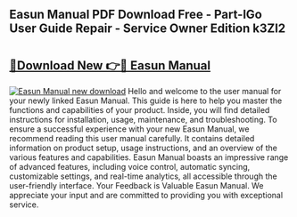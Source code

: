 ## Easun Manual PDF Download Free - Part-lGo User Guide Repair - Service Owner Edition k3ZI2

# <h2><a href="http://bc99040.oget.top/?id=Easun+Manual">🔗Download New 👉🔴 Easun Manual</a></h2>

[![Easun Manual new download](https://i.imgur.com/5g1atiW.png)](http://bc99040.oget.top/?id=Easun+Manual)
Hello and welcome to the user manual for your newly linked Easun Manual. This guide is here to help you master the functions and capabilities of your product. Inside, you will find detailed instructions for installation, usage, maintenance, and troubleshooting. To ensure a successful experience with your new Easun Manual, we recommend reading this user manual carefully. It contains detailed information on product setup, usage instructions, and an overview of the various features and capabilities. Easun Manual boasts an impressive range of advanced features, including voice control, automatic syncing, customizable settings, and real-time analytics, all accessible through the user-friendly interface. Your Feedback is Valuable Easun Manual. We appreciate your input and are committed to providing you with exceptional service.
